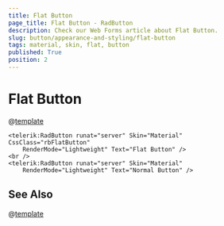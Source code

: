 ```yaml
---
title: Flat Button
page_title: Flat Button - RadButton
description: Check our Web Forms article about Flat Button.
slug: button/appearance-and-styling/flat-button
tags: material, skin, flat, button
published: True
position: 2
---
```


# Flat Button

@[template](/_templates/button/flat-button-template.md#intro "control: RadButton")

````ASP.NET
<telerik:RadButton runat="server" Skin="Material" CssClass="rbFlatButton"
    RenderMode="Lightweight" Text="Flat Button" />
<br />
<telerik:RadButton runat="server" Skin="Material" 
    RenderMode="Lightweight" Text="Normal Button" />
````

## See Also

@[template](/_templates/button/flat-button-template.md#see-also "exclude: RadButton")
